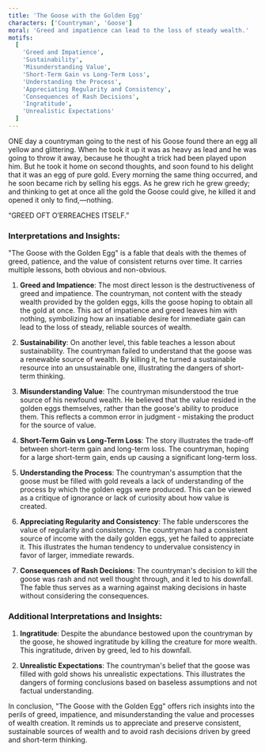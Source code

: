 ```yaml
---
title: 'The Goose with the Golden Egg'
characters: ['Countryman', 'Goose']
moral: 'Greed and impatience can lead to the loss of steady wealth.'
motifs:
  [
    'Greed and Impatience',
    'Sustainability',
    'Misunderstanding Value',
    'Short-Term Gain vs Long-Term Loss',
    'Understanding the Process',
    'Appreciating Regularity and Consistency',
    'Consequences of Rash Decisions',
    'Ingratitude',
    'Unrealistic Expectations'
  ]
---
```


ONE day a countryman going to the nest of his Goose found there an egg all yellow and glittering. When he took it up it was as heavy as lead and he was going to throw it away, because he thought a trick had been played upon him. But he took it home on second thoughts, and soon found to his delight that it was an egg of pure gold. Every morning the same thing occurred, and he soon became rich by selling his eggs. As he grew rich he grew greedy; and thinking to get at once all the gold the Goose could give, he killed it and opened it only to find,—nothing.

“GREED OFT O’ERREACHES ITSELF.”

### Interpretations and Insights:

"The Goose with the Golden Egg" is a fable that deals with the themes of greed, patience, and the value of consistent returns over time. It carries multiple lessons, both obvious and non-obvious.

1. **Greed and Impatience**: The most direct lesson is the destructiveness of greed and impatience. The countryman, not content with the steady wealth provided by the golden eggs, kills the goose hoping to obtain all the gold at once. This act of impatience and greed leaves him with nothing, symbolizing how an insatiable desire for immediate gain can lead to the loss of steady, reliable sources of wealth.

2. **Sustainability**: On another level, this fable teaches a lesson about sustainability. The countryman failed to understand that the goose was a renewable source of wealth. By killing it, he turned a sustainable resource into an unsustainable one, illustrating the dangers of short-term thinking.

3. **Misunderstanding Value**: The countryman misunderstood the true source of his newfound wealth. He believed that the value resided in the golden eggs themselves, rather than the goose's ability to produce them. This reflects a common error in judgment - mistaking the product for the source of value.

4. **Short-Term Gain vs Long-Term Loss**: The story illustrates the trade-off between short-term gain and long-term loss. The countryman, hoping for a large short-term gain, ends up causing a significant long-term loss.

5. **Understanding the Process**: The countryman's assumption that the goose must be filled with gold reveals a lack of understanding of the process by which the golden eggs were produced. This can be viewed as a critique of ignorance or lack of curiosity about how value is created.

6. **Appreciating Regularity and Consistency**: The fable underscores the value of regularity and consistency. The countryman had a consistent source of income with the daily golden eggs, yet he failed to appreciate it. This illustrates the human tendency to undervalue consistency in favor of larger, immediate rewards.

7. **Consequences of Rash Decisions**: The countryman's decision to kill the goose was rash and not well thought through, and it led to his downfall. The fable thus serves as a warning against making decisions in haste without considering the consequences.

### Additional Interpretations and Insights:

1. **Ingratitude**: Despite the abundance bestowed upon the countryman by the goose, he showed ingratitude by killing the creature for more wealth. This ingratitude, driven by greed, led to his downfall.

2. **Unrealistic Expectations**: The countryman's belief that the goose was filled with gold shows his unrealistic expectations. This illustrates the dangers of forming conclusions based on baseless assumptions and not factual understanding.

In conclusion, "The Goose with the Golden Egg" offers rich insights into the perils of greed, impatience, and misunderstanding the value and processes of wealth creation. It reminds us to appreciate and preserve consistent, sustainable sources of wealth and to avoid rash decisions driven by greed and short-term thinking.
